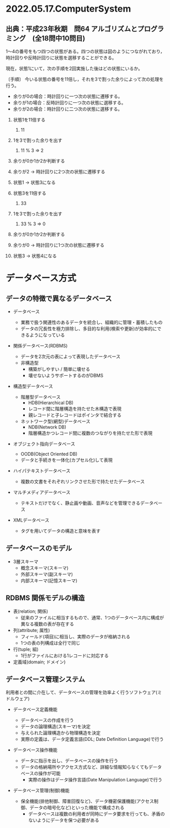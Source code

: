 # 2022.05.17.ComputerSystem
## 出典：平成23年秋期　問64 アルゴリズムとプログラミング　(全18問中10問目)
1～4の番号をもつ四つの状態がある。四つの状態は図のようにつながれており，時計回りや反時計回りに状態を選移することができる。

現在，状態1にいて，次の手順を2回実施した後はどの状態にいるか。

〔手順〕
今いる状態の番号を11倍し，それを3で割った余りによって次の処理を行う。
- 余りが0の場合：時計回りに一つ次の状態に遷移する。
- 余りが1の場合：反時計回りに一つ次の状態に選移する。
- 余りが2の場合：時計回りに二つ次の状態に選移する。

1. 状態1を11倍する
   1. 11
2. 1を3で割った余りを出す
   1. 11 % 3 => 2
3. 余りが0か1か2か判断する
  1. 余りが2 -> 時計回りに2つ次の状態に遷移する
  2. 状態1 -> 状態3になる

1. 状態3を11倍する
   1. 33
2. 1を3で割った余りを出す
   1. 33 % 3 => 0
3. 余りが0か1か2か判断する
  1. 余りが0 -> 時計回りに1つ次の状態に遷移する
  2. 状態3 -> 状態4になる

# データベース方式
## データの特徴で異なるデータベース
- データベース
  - 業務で扱う関連性のあるデータを統合し、組織的に管理・蓄積したもの
  - データの冗長性を極力排除し、多目的な利用(検索や更新)が効率的にできるようになっている

- 関係データベース(RDBMS)
  - データを2次元の表によって表現したデータベース
  - 非構造型
    - 構築がしやすい / 簡単に壊せる
    - 壊せないようサポートするのがDBMS

- 構造型データベース
  - 階層型データベース
    - HDB(Hierarchical DB)
    - レコード間に階層構造を持たせた木構造で表現
    - 親レコードと子レコードはポインタで結合する
  - ネットワーク型(網型)データベース
    - NDB(Network DB)
    - 階層構造かつレコード間に複数のつながりを持たせた形で表現

- オブジェクト指向データベース
  - OODB(Object Oriented DB)
  - データと手続きを一体化(カプセル化)して表現

- ハイパテキストデータベース
  - 複数の文書をそれぞれリンクさせた形で持たせたデータベース

- マルチメディアデータベース
  - テキストだけでなく、静止画や動画、音声などを管理できるデータベース

- XMLデータベース
  - タグを用いてデータの構造と意味を表す

## データベースのモデル
- 3層スキーマ
  - 概念スキーマ(スキーマ)
  - 外部スキーマ(副スキーマ)
  - 内部スキーマ(記憶スキーマ)

## RDBMS 関係モデルの構造
- 表(relation; 関係)
  - 従来のファイルに相当するもので、通常、1つのデータベース内に構成が異なる複数の表が存在する
- 列(attribute; 属性)
  - フィールド(項目)に相当し、実際のデータが格納される
  - 1つの表の列構成は全行で同じ
- 行(tuple; 組)
  - 1行がファイルにおける1レコードに対応する
- 定義域(domain; ドメイン)

## データベース管理システム
利用者との間に介在して、データベースの管理を効率よく行うソフトウェア(ミドルウェア)

- データベース定義機能
  - データベースの作成を行う
  - データの論理構造(スキーマ)を決定
  - 与えられた論理構造から物理構造を決定
  - 実際の定義は、データ定義言語(DDL; Date Definition Language)で行う

- データベース操作機能
  - データに指示を出し、データベースの操作を行う
  - データの格納場所やアクセス方式など、詳細な情報知らなくてもデータベースの操作が可能
    - 実際の操作はデータ操作言語(Date Manipulation Language)で行う

- データベース管理(制御)機能
  - 保全機能(排他制御、障害回復など)、データ機密保護機能(アクセス制御、データの暗号化など)といった機能で構成される
    - データベースは複数の利用者が同時にデータ要求を行っても、矛盾のないようにデータを保つ必要がある
